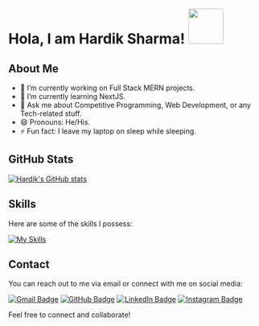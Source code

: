 # Hola, I am Hardik Sharma! <img src="https://res.cloudinary.com/dcmqewoxn/image/upload/v1685170045/output-onlinegiftools_xbou05.gif" height="70px">


## About Me

- 🔭 I’m currently working on Full Stack MERN projects.
- 🌱 I’m currently learning NextJS.
- 💬 Ask me about Competitive Programming, Web Development, or any Tech-related stuff.
- 😄 Pronouns: He/His.
- ⚡ Fun fact: I leave my laptop on sleep while sleeping.

## GitHub Stats

[![Hardik's GitHub stats](https://github-readme-stats.vercel.app/api?username=hardiksharma11&show_icons=true&theme=radical)](https://github.com/hardiksharma11)

## Skills

Here are some of the skills I possess:

  [![My Skills](https://skillicons.dev/icons?i=react,js,nodejs,mongodb,c,cpp,py,java,git,vscode,html,css,vercel,php,postman,powershell,netlify,mysql,linux,github,express,bootstrap,materialui)](https://skillicons.dev)  


## Contact

You can reach out to me via email or connect with me on social media:

[![Gmail Badge](https://img.shields.io/badge/Gmail-hardik182002@gmail.com-D14836?style=flat-square&logo=gmail)](mailto:hardik182002@gmail.com)
[![GitHub Badge](https://img.shields.io/badge/GitHub-hardiksharma11-181717?style=flat-square&logo=github)](https://github.com/hardiksharma11)
[![LinkedIn Badge](https://img.shields.io/badge/LinkedIn-HardikSharma-0077B5?style=flat-square&logo=linkedin)](https://www.linkedin.com/in/hardik-sharma-816b79236/)
[![Instagram Badge](https://img.shields.io/badge/Instagram-_11.hardik-E4405F?style=flat-square&logo=instagram)](https://www.instagram.com/_11.hardik)

Feel free to connect and collaborate!
